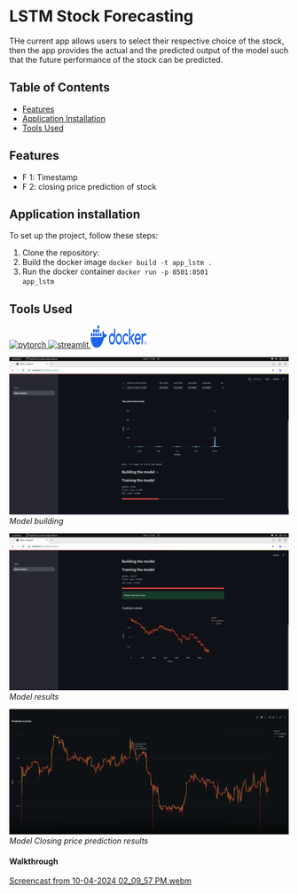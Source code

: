 # LSTM Stock Forecasting

THe current app allows users to select their respective choice of the stock, then the app provides 
the actual and the predicted output of the model such that the future performance of the stock can be predicted.
## Table of Contents
- [Features](#features)
- [Application Installation](#installation)
- [Tools Used](#tools-used)



## Features
- F 1: Timestamp
- F 2: closing price prediction of stock

## Application installation
To set up the project, follow these steps:

1. Clone the repository:
2. Build the docker image
<code>docker build -t app_lstm .</code>
3. Run the docker container
<code>docker run -p 8501:8501 app_lstm</code>

## Tools Used
<p align="left">
<a href="https://pytorch.org/" target="_blank" rel="noreferrer">
 <img src="https://www.vectorlogo.zone/logos/pytorch/pytorch-icon.svg" alt="pytorch" width="40" height="40"/>
</a>
<a href="https://streamlit.io/" target="_blank" rel="noreferrer">
 <img src="https://streamlit.io/images/brand/streamlit-mark-color.svg" alt="streamlit" width="40" height="40"/>
</a>
<a href="" target="_blank" rel="noreferrer">
 <img src="https://github.com/Venkata-Ch/LSTM_App/blob/65860ae206f960db552639815e438f7bab54e806/assets/docker-logo-blue.png" alt="streamlit" width="100" height="40"/>
</a>
</p>




![Screenshot 2](https://github.com/Venkata-Ch/LSTM_App/blob/65860ae206f960db552639815e438f7bab54e806/assets/Screenshot%20from%202024-10-09%2017-29-01.png)
*Model building*

![Screenshot 2](https://github.com/Venkata-Ch/LSTM_App/blob/65860ae206f960db552639815e438f7bab54e806/assets/Screenshot%20from%202024-10-09%2017-29-18.png)
*Model results*

![Screenshot 3](https://github.com/Venkata-Ch/LSTM_App/blob/e00f5dfb15a5d827e06b77aeae56c24f5a2b9186/assets/Screenshot%202024-10-13%20175823.png)
*Model Closing price prediction results*

#### Walkthrough



[Screencast from 10-04-2024 02_09_57 PM.webm](https://github.com/user-attachments/assets/2d909304-d679-4088-9324-08a2635f2537)

